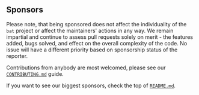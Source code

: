 ## Sponsors

Please note, that being sponsored does not affect the individuality of the `bat`
project or affect the maintainers' actions in any way.
We remain impartial and continue to assess pull requests solely on merit - the
features added, bugs solved, and effect on the overall complexity of the code.
No issue will have a different priority based on sponsorship status of the
reporter.

Contributions from anybody are most welcomed, please see our [`CONTRIBUTING.md`](../CONTRIBUTING.md) guide.

If you want to see our biggest sponsors, check the top of [`README.md`](../README.md#sponsors).
